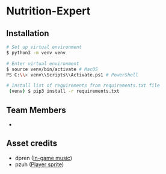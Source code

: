 # Nutrition-Expert

## Installation
```sh
# Set up virtual environment
$ python3 -m venv venv

# Enter virtual environment
$ source venv/bin/activate # MacOS
PS C:\\> venv\\Scripts\\Activate.ps1 # PowerShell

# Install list of requirements from requirements.txt file
 (venv) $ pip3 install -r requirements.txt
```

## Team Members
- 

## Asset credits
- dpren ([In-game music](https://freesound.org/people/dpren/sounds/320685/))
- pzuh ([Player sprite](https://pzuh.itch.io/the-boy-free-sprites))
